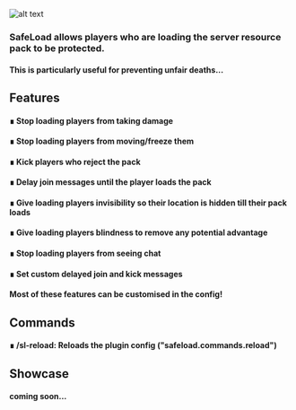 
![alt text](https://i.ibb.co/PmcCsJP/sl-banner.png)

### SafeLoad allows players who are loading the server resource pack to be protected. 
#### This is particularly useful for preventing unfair deaths...

## Features
#### ∎ Stop loading players from taking damage
#### ∎ Stop loading players from moving/freeze them
#### ∎ Kick players who reject the pack
#### ∎ Delay join messages until the player loads the pack
#### ∎ Give loading players invisibility so their location is hidden till their pack loads
#### ∎ Give loading players blindness to remove any potential advantage
#### ∎ Stop loading players from seeing chat
#### ∎ Set custom delayed join and kick messages

#### Most of these features can be customised in the config!

## Commands
#### ∎ /sl-reload: Reloads the plugin config ("safeload.commands.reload")

## Showcase
#### coming soon...
